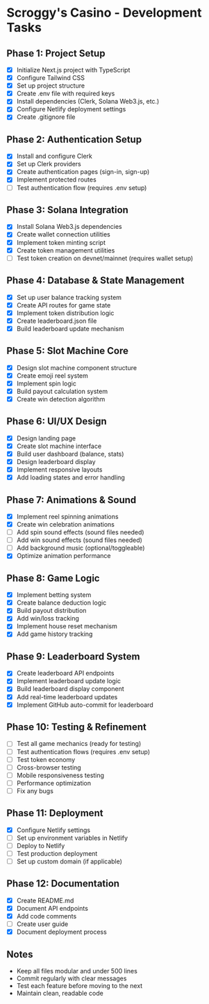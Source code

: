 # Scroggy's Casino - Development Tasks

## Phase 1: Project Setup
- [x] Initialize Next.js project with TypeScript
- [x] Configure Tailwind CSS
- [x] Set up project structure
- [x] Create .env file with required keys
- [x] Install dependencies (Clerk, Solana Web3.js, etc.)
- [x] Configure Netlify deployment settings
- [x] Create .gitignore file

## Phase 2: Authentication Setup
- [x] Install and configure Clerk
- [x] Set up Clerk providers
- [x] Create authentication pages (sign-in, sign-up)
- [x] Implement protected routes
- [ ] Test authentication flow (requires .env setup)

## Phase 3: Solana Integration
- [x] Install Solana Web3.js dependencies
- [x] Create wallet connection utilities
- [x] Implement token minting script
- [x] Create token management utilities
- [ ] Test token creation on devnet/mainnet (requires wallet setup)

## Phase 4: Database & State Management
- [x] Set up user balance tracking system
- [x] Create API routes for game state
- [x] Implement token distribution logic
- [x] Create leaderboard.json file
- [x] Build leaderboard update mechanism

## Phase 5: Slot Machine Core
- [x] Design slot machine component structure
- [x] Create emoji reel system
- [x] Implement spin logic
- [x] Build payout calculation system
- [x] Create win detection algorithm

## Phase 6: UI/UX Design
- [x] Design landing page
- [x] Create slot machine interface
- [x] Build user dashboard (balance, stats)
- [x] Design leaderboard display
- [x] Implement responsive layouts
- [x] Add loading states and error handling

## Phase 7: Animations & Sound
- [x] Implement reel spinning animations
- [x] Create win celebration animations
- [ ] Add spin sound effects (sound files needed)
- [ ] Add win sound effects (sound files needed)
- [ ] Add background music (optional/toggleable)
- [x] Optimize animation performance

## Phase 8: Game Logic
- [x] Implement betting system
- [x] Create balance deduction logic
- [x] Build payout distribution
- [x] Add win/loss tracking
- [x] Implement house reset mechanism
- [x] Add game history tracking

## Phase 9: Leaderboard System
- [x] Create leaderboard API endpoints
- [x] Implement leaderboard update logic
- [x] Build leaderboard display component
- [x] Add real-time leaderboard updates
- [x] Implement GitHub auto-commit for leaderboard

## Phase 10: Testing & Refinement
- [ ] Test all game mechanics (ready for testing)
- [ ] Test authentication flows (requires .env setup)
- [ ] Test token economy
- [ ] Cross-browser testing
- [ ] Mobile responsiveness testing
- [ ] Performance optimization
- [ ] Fix any bugs

## Phase 11: Deployment
- [x] Configure Netlify settings
- [ ] Set up environment variables in Netlify
- [ ] Deploy to Netlify
- [ ] Test production deployment
- [ ] Set up custom domain (if applicable)

## Phase 12: Documentation
- [x] Create README.md
- [x] Document API endpoints
- [x] Add code comments
- [ ] Create user guide
- [x] Document deployment process

## Notes
- Keep all files modular and under 500 lines
- Commit regularly with clear messages
- Test each feature before moving to the next
- Maintain clean, readable code

